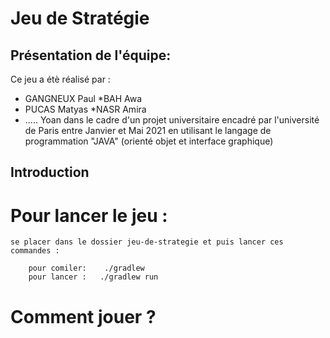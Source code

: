 # Jeu de Stratégie 
## Présentation de l'équipe:
 Ce jeu  a étè réalisé par :   
 * GANGNEUX Paul    *BAH Awa             
 * PUCAS Matyas     *NASR Amira 
 * ..... Yoan
 dans le cadre d'un projet universitaire encadré par l'université de Paris entre Janvier et Mai 2021 en utilisant le langage de programmation
 "JAVA" (orienté objet et interface graphique)
 
## Introduction
# Pour lancer le jeu : 
 
    se placer dans le dossier jeu-de-strategie et puis lancer ces commandes :
         
        pour comiler:    ./gradlew 
        pour lancer :   ./gradlew run
# Comment jouer ?
